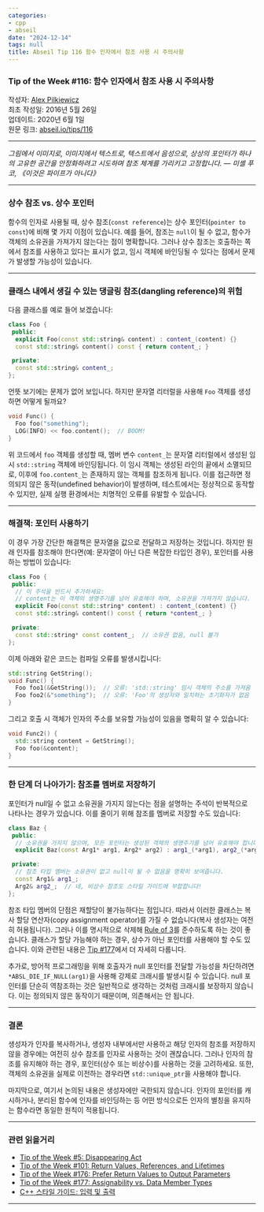 ```yaml
---
categories:
- cpp
- abseil
date: "2024-12-14"
tags: null
title: Abseil Tip 116 함수 인자에서 참조 사용 시 주의사항
---
```



### Tip of the Week #116: 함수 인자에서 참조 사용 시 주의사항

작성자: [Alex Pilkiewicz](mailto:pilki@google.com)  
최초 작성일: 2016년 5월 26일  
업데이트: 2020년 6월 1일  
원문 링크: [abseil.io/tips/116](https://abseil.io/tips/116)

---

*그림에서 이미지로, 이미지에서 텍스트로, 텍스트에서 음성으로, 상상의 포인터가 하나의 고유한 공간을 안정화하려고 시도하며 참조 체계를 가리키고 고정합니다. — 미셸 푸코, 《이것은 파이프가 아니다》*

---

### 상수 참조 vs. 상수 포인터

함수의 인자로 사용될 때, 상수 참조(`const reference`)는 상수 포인터(`pointer to const`)에 비해 몇 가지 이점이 있습니다. 예를 들어, 참조는 `null`이 될 수 없고, 함수가 객체의 소유권을 가져가지 않는다는 점이 명확합니다. 그러나 상수 참조는 호출하는 쪽에서 참조를 사용하고 있다는 표시가 없고, 임시 객체에 바인딩될 수 있다는 점에서 문제가 발생할 가능성이 있습니다.

---

### 클래스 내에서 생길 수 있는 댕글링 참조(dangling reference)의 위험

다음 클래스를 예로 들어 보겠습니다:

```cpp
class Foo {
 public:
  explicit Foo(const std::string& content) : content_(content) {}
  const std::string& content() const { return content_; }

 private:
  const std::string& content_;
};
```

언뜻 보기에는 문제가 없어 보입니다. 하지만 문자열 리터럴을 사용해 `Foo` 객체를 생성하면 어떻게 될까요?

```cpp
void Func() {
  Foo foo("something");
  LOG(INFO) << foo.content();  // BOOM!
}
```

위 코드에서 `foo` 객체를 생성할 때, 멤버 변수 `content_`는 문자열 리터럴에서 생성된 임시 `std::string` 객체에 바인딩됩니다. 이 임시 객체는 생성된 라인의 끝에서 소멸되므로, 이후에 `foo.content_`는 존재하지 않는 객체를 참조하게 됩니다. 이를 접근하면 정의되지 않은 동작(undefined behavior)이 발생하며, 테스트에서는 정상적으로 동작할 수 있지만, 실제 실행 환경에서는 치명적인 오류를 유발할 수 있습니다.

---

### 해결책: 포인터 사용하기

이 경우 가장 간단한 해결책은 문자열을 값으로 전달하고 저장하는 것입니다. 하지만 원래 인자를 참조해야 한다면(예: 문자열이 아닌 다른 복잡한 타입인 경우), 포인터를 사용하는 방법이 있습니다:

```cpp
class Foo {
 public:
  // 이 주석을 반드시 추가하세요:
  // content는 이 객체의 생명주기를 넘어 유효해야 하며, 소유권을 가져가지 않습니다.
  explicit Foo(const std::string* content) : content_(content) {}
  const std::string& content() const { return *content_; }

 private:
  const std::string* const content_;  // 소유권 없음, null 불가
};
```

이제 아래와 같은 코드는 컴파일 오류를 발생시킵니다:

```cpp
std::string GetString();
void Func() {
  Foo foo1(&GetString());  // 오류: 'std::string' 임시 객체의 주소를 가져옴
  Foo foo2(&"something");  // 오류: 'Foo'의 생성자와 일치하는 초기화자가 없음
}
```

그리고 호출 시 객체가 인자의 주소를 보유할 가능성이 있음을 명확히 알 수 있습니다:

```cpp
void Func2() {
  std::string content = GetString();
  Foo foo(&content);
}
```

---

### 한 단계 더 나아가기: 참조를 멤버로 저장하기

포인터가 null일 수 없고 소유권을 가지지 않는다는 점을 설명하는 주석이 반복적으로 나타나는 경우가 있습니다. 이를 줄이기 위해 참조를 멤버로 저장할 수도 있습니다:

```cpp
class Baz {
 public:
  // 소유권을 가지지 않으며, 모든 포인터는 생성된 객체의 생명주기를 넘어 유효해야 합니다.
  explicit Baz(const Arg1* arg1, Arg2* arg2) : arg1_(*arg1), arg2_(*arg2) {}

 private:
  // 참조 타입 멤버는 소유권이 없고 null이 될 수 없음을 명확히 보여줍니다.
  const Arg1& arg1_;
  Arg2& arg2_;  // 네, 비상수 참조도 스타일 가이드에 부합합니다!
};
```

참조 타입 멤버의 단점은 재할당이 불가능하다는 점입니다. 따라서 이러한 클래스는 복사 할당 연산자(copy assignment operator)를 가질 수 없습니다(복사 생성자는 여전히 허용됩니다). 그러나 이를 명시적으로 삭제해 [Rule of 3](https://en.wikipedia.org/wiki/Rule_of_three_\(C%2B%2B_programming\))를 준수하도록 하는 것이 좋습니다. 클래스가 할당 가능해야 하는 경우, 상수가 아닌 포인터를 사용해야 할 수도 있습니다. 이와 관련된 내용은 [Tip #177](/tips/177)에서 더 자세히 다룹니다.

추가로, 방어적 프로그래밍을 위해 호출자가 null 포인터를 전달할 가능성을 차단하려면 `*ABSL_DIE_IF_NULL(arg1)`을 사용해 강제로 크래시를 발생시킬 수 있습니다. null 포인터를 단순히 역참조하는 것은 일반적으로 생각하는 것처럼 크래시를 보장하지 않습니다. 이는 정의되지 않은 동작이기 때문이며, 의존해서는 안 됩니다.

---

### 결론

생성자가 인자를 복사하거나, 생성자 내부에서만 사용하고 해당 인자의 참조를 저장하지 않을 경우에는 여전히 상수 참조를 인자로 사용하는 것이 괜찮습니다. 그러나 인자의 참조를 유지해야 하는 경우, 포인터(상수 또는 비상수)를 사용하는 것을 고려하세요. 또한, 객체의 소유권을 실제로 이전하는 경우라면 `std::unique_ptr`을 사용해야 합니다.

마지막으로, 여기서 논의된 내용은 생성자에만 국한되지 않습니다. 인자의 포인터를 캐시하거나, 분리된 함수에 인자를 바인딩하는 등 어떤 방식으로든 인자의 별칭을 유지하는 함수라면 동일한 원칙이 적용됩니다.

---

### 관련 읽을거리

- [Tip of the Week #5: Disappearing Act](/tips/5)
- [Tip of the Week #101: Return Values, References, and Lifetimes](/tips/101)
- [Tip of the Week #176: Prefer Return Values to Output Parameters](/tips/176)
- [Tip of the Week #177: Assignability vs. Data Member Types](/tips/177)
- [C++ 스타일 가이드: 입력 및 출력](https://google.github.io/styleguide/cppguide.html#Inputs_and_Outputs)

---